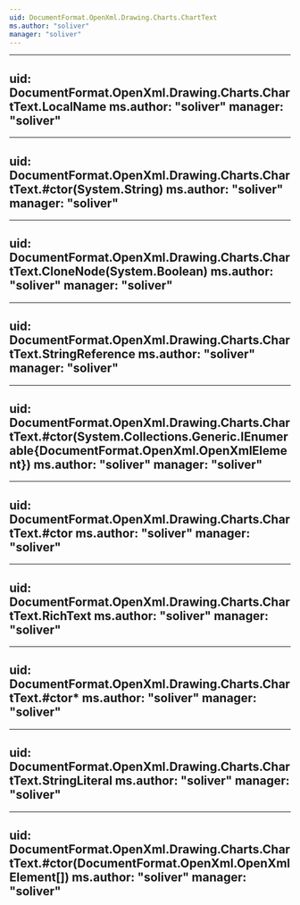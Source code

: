 ```yaml
---
uid: DocumentFormat.OpenXml.Drawing.Charts.ChartText
ms.author: "soliver"
manager: "soliver"
---
```


---
uid: DocumentFormat.OpenXml.Drawing.Charts.ChartText.LocalName
ms.author: "soliver"
manager: "soliver"
---

---
uid: DocumentFormat.OpenXml.Drawing.Charts.ChartText.#ctor(System.String)
ms.author: "soliver"
manager: "soliver"
---

---
uid: DocumentFormat.OpenXml.Drawing.Charts.ChartText.CloneNode(System.Boolean)
ms.author: "soliver"
manager: "soliver"
---

---
uid: DocumentFormat.OpenXml.Drawing.Charts.ChartText.StringReference
ms.author: "soliver"
manager: "soliver"
---

---
uid: DocumentFormat.OpenXml.Drawing.Charts.ChartText.#ctor(System.Collections.Generic.IEnumerable{DocumentFormat.OpenXml.OpenXmlElement})
ms.author: "soliver"
manager: "soliver"
---

---
uid: DocumentFormat.OpenXml.Drawing.Charts.ChartText.#ctor
ms.author: "soliver"
manager: "soliver"
---

---
uid: DocumentFormat.OpenXml.Drawing.Charts.ChartText.RichText
ms.author: "soliver"
manager: "soliver"
---

---
uid: DocumentFormat.OpenXml.Drawing.Charts.ChartText.#ctor*
ms.author: "soliver"
manager: "soliver"
---

---
uid: DocumentFormat.OpenXml.Drawing.Charts.ChartText.StringLiteral
ms.author: "soliver"
manager: "soliver"
---

---
uid: DocumentFormat.OpenXml.Drawing.Charts.ChartText.#ctor(DocumentFormat.OpenXml.OpenXmlElement[])
ms.author: "soliver"
manager: "soliver"
---
